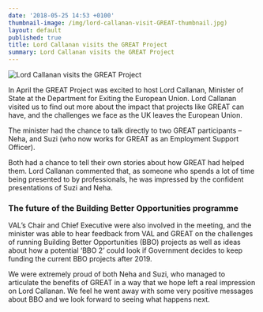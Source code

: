 ```yaml
---
date: '2018-05-25 14:53 +0100'
thumbnail-image: /img/lord-callanan-visit-GREAT-thumbnail.jpg)
layout: default
published: true
title: Lord Callanan visits the GREAT Project
summary: Lord Callanan visits the GREAT Project
---
```

![Lord Callanan visits the GREAT Project]({{site.baseurl}}/img/lord-callanan-visit-GREAT.jpg)

In April the GREAT Project was excited to host Lord Callanan, Minister of State at the Department for Exiting the European Union. Lord Callanan visited us to find out more about the impact that projects like GREAT can have, and the challenges we face as the UK leaves the European Union.

The minister had the chance to talk directly to two GREAT participants – Neha, and Suzi (who now works for GREAT as an Employment Support Officer). 

Both had a chance to tell their own stories about how GREAT had helped them. Lord Callanan commented that, as someone who spends a lot of time being presented to by professionals, he was impressed by the confident presentations of Suzi and Neha.

### The future of the Building Better Opportunities programme

VAL’s Chair and Chief Executive were also involved in the meeting, and the minister was able to hear feedback from VAL and GREAT on the challenges of running Building Better Opportunities (BBO) projects as well as ideas about how a potential ‘BBO 2’ could look if Government decides to keep funding the current BBO projects after 2019.

We were extremely proud of both Neha and Suzi, who managed to articulate the benefits of GREAT in a way that we hope left a real impression on Lord Callanan. We feel he went away with some very positive messages about BBO and we look forward to seeing what happens next. 
